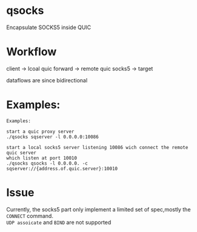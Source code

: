 # qsocks
Encapsulate SOCKS5 inside QUIC  

# Workflow
client -> lcoal quic forward -> remote quic socks5 -> target

dataflows are since bidirectional

# Examples:
```shell
Examples:

start a quic proxy server
./qsocks sqserver -l 0.0.0.0:10086

start a local socks5 server listening 10086 wich connect the remote quic server
which listen at port 10010
./qsocks qsocks -l 0.0.0.0. -c sqserver://{address.of.quic.server}:10010
```

# Issue
Currently, the socks5 part only implement a limited set of spec,mostly the `CONNECT` command.  
`UDP assoicate` and `BIND` are not supported  
